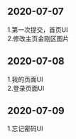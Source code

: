 ## 2020-07-07 
1.第一次提交，首页UI  
2.修改主页金刚区图片  
## 2020-07-08
1.我的页面UI  
2.登录页面UI  
## 2020-07-09  
1.忘记密码UI
